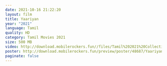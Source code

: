 ```yaml
---
date: 2021-10-16 21:22:20
layout: film
title: Yaariyan
year: "2021"
language: Tamil
quality: HD
category: Tamil Movies 2021
size: 500 MB
video: http://download.mobilerockers.fun//files/Tamil%202021%20Collection/Yaariyan%20(2021)/Yaariyan%20(2021)%20Full%20Movies/Yaariyan%20(2021)%20HDRip/Yaariyan%20(2021)%20HDRip%20Single%20Part.mp4
poster: http://download.mobilerockers.fun/preview/poster/48687/Yaariyan%20(2021).png
paginate: false
---
```

